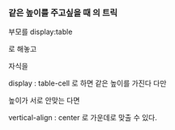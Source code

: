 ### 같은 높이를 주고싶을 때 의 트릭

부모를
display:table

로 해놓고

자식을

display : table-cell 로 하면 같은 높이를 가진다 다만

높이가 서로 안맞는 다면

vertical-align : center 로 가운데로 맞출 수 있다.
